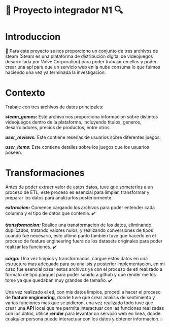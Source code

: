 # :mag_right: Proyecto integrador N1 :mag:

# Introduccion
:pushpin: Para este proyecto se nos proporciono un conjunto de tres archivos de steam (Steam es una plataforma de distribución digital
de videojuegos desarrollada por Valve Corporation)
para poder trabajar en ellos y poder crear una api para que un servicio web en la nube consuma lo que fuimos haciendo una vez ya
terminada la investigacion. 

# Contexto 
Trabaje con tres archivos de datos principales:

_**steam_games:**_ Este archivo nos proporciona informacion sobre distintos videojuegos dentro de la plataforma, 
incluyendo titulos, generos, desarroladores, precios de productos, entre otros.

_**user_reviews:**_ Este contiene reseñas de usuarios sobre diferentes juegos. 

_**user_items**_: Este contiene detalles sobre los juegos que los usuarios poseen.

# Transformaciones 
 Antes de poder extraer valor de estos datos, tuve que someterlos a un proceso de ETL, 
 este proceso es esencial para limpiar, transformar y preparar los datos para analizarlos posteriormente.

 _**extraccion:**_ Comence cargando los archivos para poder entender cada columna y el tipo de datos que contenia. :heavy_check_mark:

_**transformacion:**_ Realice una transformacion de los datos, eliminando duplicados, tratando valores nulos, y 
realizando conversiones de tipos cuando fue necesario, este ultimo punto tambien tuve que hacerlo en el proceso
de feature engineering fuera de los datasets originales para poder realizar las funciones. :heavy_check_mark:

_**carga:**_ Una vez limpios y transformados, cargue estos datos en una estructura mas adecuada para su analisis y posterior implementacion,
en mi caso fue esencial pasar estos archivos ya con el proceso de etl realizado a formato de tipo parquet para poder subirlo a github y que
render me los tome ya que quedaban muy grandes de tamaño. :heavy_check_mark:

Una vez realizado el etl, con mis datos limpios, procedi a hacer el proceso de **feature engineering**, donde tuve que crear analisis de sentimiento y 
varias funciones mas que se pidieron, una vez realizado todo tuve que crear una **API** local que me permita interactuar con las funciones realizadas con los datos, 
utilice **render** para levantar un servicio web en linea, donde cualquier persona puede interactuar con los datos y obtener informacion.:boom:


